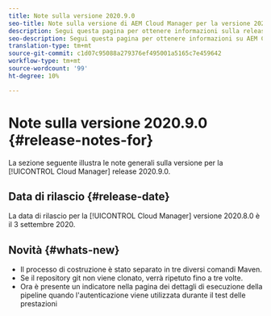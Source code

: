 ```yaml
---
title: Note sulla versione 2020.9.0
seo-title: Note sulla versione di AEM Cloud Manager per la versione 2020.9.0
description: Segui questa pagina per ottenere informazioni sulla release 2020.9.0 di Cloud Manager
seo-description: Segui questa pagina per ottenere informazioni su AEM Cloud Manager Release 2020.9.0
translation-type: tm+mt
source-git-commit: c1d07c95088a279376ef495001a5165c7e459642
workflow-type: tm+mt
source-wordcount: '99'
ht-degree: 10%

---
```


# Note sulla versione 2020.9.0 {#release-notes-for}

La sezione seguente illustra le note generali sulla versione per la [!UICONTROL Cloud Manager] release 2020.9.0.

## Data di rilascio {#release-date}

La data di rilascio per la [!UICONTROL Cloud Manager] versione 2020.8.0 è il 3 settembre 2020.

## Novità {#whats-new}

* Il processo di costruzione è stato separato in tre diversi comandi Maven.
* Se il repository git non viene clonato, verrà ripetuto fino a tre volte.
* Ora è presente un indicatore nella pagina dei dettagli di esecuzione della pipeline quando l&#39;autenticazione viene utilizzata durante il test delle prestazioni


